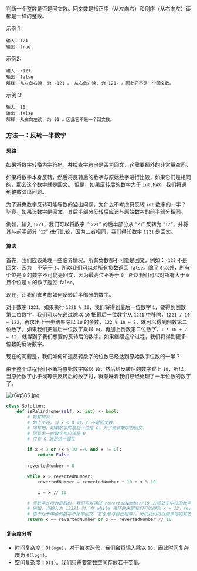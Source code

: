 判断一个整数是否是回文数。回文数是指正序（从左向右）和倒序（从右向左）读都是一样的整数。

示例 1:
```
输入: 121
输出: true
```

示例2:
```
输入: -121
输出: false
解释: 从左向右读, 为 -121 。 从右向左读, 为 121- 。因此它不是一个回文数。
```

示例 3:
```
输入: 10
输出: false
解释: 从右向左读, 为 01 。因此它不是一个回文数。
```

### 方法一：反转一半数字

#### 思路

如果将数字转换为字符串，并检查字符串是否为回文，这需要额外的非常量空间。

如果将数字本身反转，然后将反转后的数字与原始数字进行比较，如果它们是相同的，那么这个数字就是回文。 但是，如果反转后的数字大于 `int.MAX`，我们将遇到整数溢出问题。


为了避免数字反转可能导致的溢出问题，为什么不考虑只反转 `int` 数字的一半？毕竟，如果该数字是回文，其后半部分反转后应该与原始数字的前半部分相同。

例如，输入 `1221`，我们可以将数字 “`1221`” 的后半部分从 “`21`” 反转为 “`12`”，并将其与前半部分 “`12`” 进行比较，因为二者相同，我们得知数字 `1221` 是回文。

#### 算法

首先，我们应该处理一些临界情况。所有负数都不可能是回文，例如：`-123` 不是回文，因为 `-` 不等于 `3`。所以我们可以对所有负数返回 `false`。除了 `0` 以外，所有个位是 `0` 的数字不可能是回文，因为最高位不等于 `0`。所以我们可以对所有大于 `0` 且个位是 `0` 的数字返回 `false`。

现在，让我们来考虑如何反转后半部分的数字。

对于数字 `1221`，如果执行 `1221 % 10`，我们将得到最后一位数字 `1`，要得到倒数第二位数字，我们可以先通过除以 `10` 把最后一位数字从 `1221` 中移除，`1221 / 10 = 122`，再求出上一步结果除以 `10` 的余数，`122 % 10 = 2`，就可以得到倒数第二位数字。如果我们把最后一位数字乘以 `10`，再加上倒数第二位数字`，1 * 10 + 2 = 12`，就得到了我们想要的反转后的数字。如果继续这个过程，我们将得到更多位数的反转数字。

现在的问题是，我们如何知道反转数字的位数已经达到原始数字位数的一半？

由于整个过程我们不断将原始数字除以 `10`，然后给反转后的数字乘上 `10`，所以，当原始数字小于或等于反转后的数字时，就意味着我们已经处理了一半位数的数字了。

![rGg58S.jpg](https://assets.leetcode-cn.com/solution-static/9/9_fig1.png)

```python
class Solution:
    def isPalindrome(self, x: int) -> bool:
        # 特殊情况：
        # 如上所述，当 x < 0 时，x 不是回文数。
        # 同样地，如果数字的最后一位是 0，为了使该数字为回文，
        # 则其第一位数字也应该是 0
        # 只有 0 满足这一属性

        if x < 0 or (x % 10 ==0 and x != 0):
            return False
        
        revertedNumber = 0

        while x > revertedNumber:
            revertedNumber = revertedNumber * 10 + x % 10

            x = x // 10

        # 当数字长度为奇数时，我们可以通过 revertedNumber/10 去除处于中位的数字。
        # 例如，当输入为 12321 时，在 while 循环的末尾我们可以得到 x = 12，revertedNumber = 123，
        # 由于处于中位的数字不影响回文（它总是与自己相等），所以我们可以简单地将其去除。
        return x == revertedNumber or x == revertedNumber // 10
```

#### 复杂度分析

* 时间复杂度：`O(logn)`，对于每次迭代，我们会将输入除以 `10`，因此时间复杂度为 `O(logn)`。
* 空间复杂度：`O(1)`。我们只需要常数空间存放若干变量。
